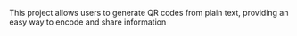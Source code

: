 This project allows users to generate QR codes from plain text, providing an easy way to encode and share information
